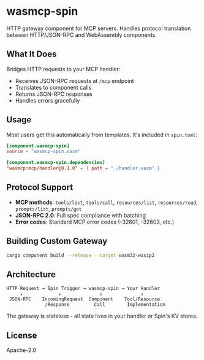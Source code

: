 # wasmcp-spin

HTTP gateway component for MCP servers. Handles protocol translation between HTTP/JSON-RPC and WebAssembly components.

## What It Does

Bridges HTTP requests to your MCP handler:
- Receives JSON-RPC requests at `/mcp` endpoint  
- Translates to component calls
- Returns JSON-RPC responses
- Handles errors gracefully

## Usage

Most users get this automatically from templates. It's included in `spin.toml`:

```toml
[component.wasmcp-spin]
source = "wasmcp-spin.wasm"

[component.wasmcp-spin.dependencies]
"wasmcp:mcp/handler@0.1.0" = { path = "./handler.wasm" }
```

## Protocol Support

- **MCP methods**: `tools/list`, `tools/call`, `resources/list`, `resources/read`, `prompts/list`, `prompts/get`
- **JSON-RPC 2.0**: Full spec compliance with batching
- **Error codes**: Standard MCP error codes (-32601, -32603, etc.)

## Building Custom Gateway

```bash
cargo component build --release --target wasm32-wasip2
```

## Architecture

```
HTTP Request → Spin Trigger → wasmcp-spin → Your Handler
     ↓             ↓              ↓              ↓
 JSON-RPC    IncomingRequest  Component    Tool/Resource
              /Response         Call        Implementation
```

The gateway is stateless - all state lives in your handler or Spin's KV stores.

## License

Apache-2.0